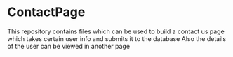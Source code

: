 # ContactPage
This repository contains files which can be used to build a contact us page which takes certain user info and submits it to the database
Also the details of the user can be viewed in another page
